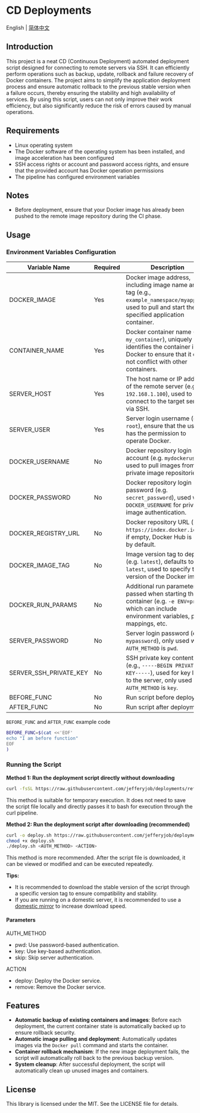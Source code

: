 # CD Deployments

English | [简体中文](README.cn.md)

## Introduction
This project is a neat CD (Continuous Deployment) automated deployment script designed for connecting to remote servers via SSH. It can efficiently perform operations such as backup, update, rollback and failure recovery of Docker containers. The project aims to simplify the application deployment process and ensure automatic rollback to the previous stable version when a failure occurs, thereby ensuring the stability and high availability of services. By using this script, users can not only improve their work efficiency, but also significantly reduce the risk of errors caused by manual operations.

## Requirements
- Linux operating system
- The Docker software of the operating system has been installed, and image acceleration has been configured
- SSH access rights or account and password access rights, and ensure that the provided account has Docker operation permissions
- The pipeline has configured environment variables

## Notes
- Before deployment, ensure that your Docker image has already been pushed to the remote image repository during the CI phase.

## Usage

### Environment Variables Configuration
| Variable Name | Required | Description |
|------------------------|-----|-----------------------------------------------------------------------------------|
| DOCKER_IMAGE | Yes | Docker image address, including image name and tag (e.g., `example_namespace/myapp`), used to pull and start the specified application container. |
| CONTAINER_NAME | Yes | Docker container name (e.g., `my_container`), uniquely identifies the container in Docker to ensure that it does not conflict with other containers. |
| SERVER_HOST | Yes | The host name or IP address of the remote server (e.g., `192.168.1.100`), used to connect to the target server via SSH. |
| SERVER_USER | Yes | Server login username (e.g., `root`), ensure that the user has the permission to operate Docker. |
| DOCKER_USERNAME | No | Docker repository login account (e.g. `mydockeruser`), used to pull images from private image repositories. |
| DOCKER_PASSWORD | No | Docker repository login password (e.g. `secret_password`), used with `DOCKER_USERNAME` for private image authentication. |
| DOCKER_REGISTRY_URL | No | Docker repository URL (e.g. `https://index.docker.io/v1`), if empty, Docker Hub is used by default. |
| DOCKER_IMAGE_TAG | No | Image version tag to deploy (e.g. `latest`), defaults to `latest`, used to specify the version of the Docker image. |
| DOCKER_RUN_PARAMS | No | Additional run parameters passed when starting the container (e.g. `-e ENV=prod`), which can include environment variables, port mappings, etc. |
| SERVER_PASSWORD | No | Server login password (e.g., `mypassword`), only used when `AUTH_METHOD` is `pwd`. |
| SERVER_SSH_PRIVATE_KEY | No | SSH private key content (e.g., `-----BEGIN PRIVATE KEY-----`), used for key login to the server, only used when `AUTH_METHOD` is `key`. |
| BEFORE_FUNC | No | Run script before deployment |
| AFTER_FUNC | No | Run script after deployment |

`BEFORE_FUNC` and `AFTER_FUNC` example code

```bash
BEFORE_FUNC=$(cat <<'EOF'
echo "I am before function"
EOF
)
```


### Running the Script
**Method 1: Run the deployment script directly without downloading**
```bash
curl -fsSL https://raw.githubusercontent.com/jefferyjob/deployments/refs/tags/v1.1.0/scripts/deploy.docker.sh | bash -s -- <AUTH_METHOD> <ACTION>
```
This method is suitable for temporary execution. It does not need to save the script file locally and directly passes it to bash for execution through the curl pipeline.


**Method 2: Run the deployment script after downloading (recommended)**
```bash
curl -o deploy.sh https://raw.githubusercontent.com/jefferyjob/deployments/refs/tags/v1.1.0/scripts/deploy.docker.sh
chmod +x deploy.sh
./deploy.sh <AUTH_METHOD> <ACTION>
```
This method is more recommended. After the script file is downloaded, it can be viewed or modified and can be executed repeatedly.


**Tips:**
- It is recommended to download the stable version of the script through a specific version tag to ensure compatibility and stability.
- If you are running on a domestic server, it is recommended to use a [domestic mirror](https://gitee.com/jefferyjob/deployments) to increase download speed.


#### Parameters
AUTH_METHOD
- pwd: Use password-based authentication.
- key: Use key-based authentication.
- skip: Skip server authentication.

ACTION
- deploy: Deploy the Docker service.
- remove: Remove the Docker service.

## Features
- **Automatic backup of existing containers and images**: Before each deployment, the current container state is automatically backed up to ensure rollback security.
- **Automatic image pulling and deployment**: Automatically updates images via the `Docker pull` command and starts the container.
- **Container rollback mechanism**: If the new image deployment fails, the script will automatically roll back to the previous backup version.
- **System cleanup**: After successful deployment, the script will automatically clean up unused images and containers.

## License
This library is licensed under the MIT. See the LICENSE file for details.

